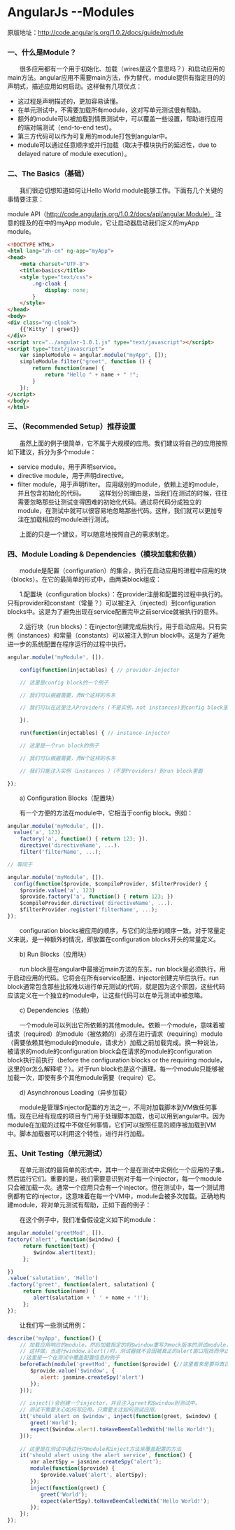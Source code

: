 # AngularJs --Modules
原版地址：http://code.angularjs.org/1.0.2/docs/guide/module

 

### 一、什么是Module？

　　很多应用都有一个用于初始化、加载（wires是这个意思吗？）和启动应用的main方法。angular应用不需要main方法，作为替代，module提供有指定目的的声明式，描述应用如何启动。这样做有几项优点：

* 这过程是声明描述的，更加容易读懂。
* 在单元测试中，不需要加载所有module，这对写单元测试很有帮助。
* 额外的module可以被加载到情景测试中，可以覆盖一些设置，帮助进行应用的端对端测试（end-to-end test）。
* 第三方代码可以作为可复用的module打包到angular中。
* module可以通过任意顺序或并行加载（取决于模块执行的延迟性，due to delayed nature of module execution）。
 

### 二、The Basics（基础）

　　我们很迫切想知道如何让Hello World module能够工作。下面有几个关键的事情要注意：

module API（http://code.angularjs.org/1.0.2/docs/api/angular.Module）
注意的提及的在<html ng-app=”myApp”>中的myApp module，它让启动器启动我们定义的myApp module。
``` html
<!DOCTYPE HTML>
<html lang="zh-cn" ng-app="myApp">
<head>
    <meta charset="UTF-8">
    <title>basics</title>
    <style type="text/css">
        .ng-cloak {
            display: none;
        }
    </style>
</head>
<body>
<div class="ng-cloak">
    {{'Kitty' | greet}}
</div>
<script src="../angular-1.0.1.js" type="text/javascript"></script>
<script type="text/javascript">
    var simpleModule = angular.module("myApp", []);
    simpleModule.filter("greet", function () {
        return function(name) {
            return "Hello " + name + " !";
        }
    });
</script>
</body>
</html>
```
 

### 三、（Recommended Setup）推荐设置

　　虽然上面的例子很简单，它不属于大规模的应用。我们建议将自己的应用按照如下建议，拆分为多个module：

- service module，用于声明service。
- directive module，用于声明directive。
- filter module，用于声明filter。
应用级别的module，依赖上述的module，并且包含初始化的代码。
　　这样划分的理由是，当我们在测试的时候，往往需要忽略那些让测试变得困难的初始化代码。通过将代码分成独立的module，在测试中就可以很容易地忽略那些代码。这样，我们就可以更加专注在加载相应的module进行测试。

　　上面的只是一个建议，可以随意地按照自己的需求制定。

 

### 四、Module Loading & Dependencies（模块加载和依赖）

　　module是配置（configuration）的集合，执行在启动应用的进程中应用的块（blocks）。在它的最简单的形式中，由两类block组成：

　　1.配置块（configuration blocks）：在provider注册和配置的过程中执行的。只有provider和constant（常量？）可以被注入（injected）到configuration blocks中。这是为了避免出现在service配置完毕之前service就被执行的意外。

　　2.运行块（run blocks）：在injector创建完成后执行，用于启动应用。只有实例（instances）和常量（constants）可以被注入到run block中。这是为了避免进一步的系统配置在程序运行的过程中执行。

``` js
angular.module('myModule', []).

    config(function(injectables) { // provider-injector

    // 这里是config block的一个例子

    // 我们可以根据需要，弄N个这样的东东

    // 我们可以在这里注入Providers (不是实例，not instances)到config block里面

    }).

    run(function(injectables) { // instance-injector

    // 这里是一个run block的例子

    // 我们可以根据需要，弄N个这样的东东

    // 我们只能注入实例（instances ）（不是Providers）到run block里面

});
```
 

　　a) Configuration Blocks（配置块）

　　有一个方便的方法在module中，它相当于config block。例如：

``` js
angular.module('myModule', []).
  value('a', 123).
    factory('a', function() { return 123; }).
    directive('directiveName', ...).
    filter('filterName', ...);

// 等同于

angular.module('myModule', []).
  config(function($provide, $compileProvider, $filterProvider) {
    $provide.value('a', 123)
    $provide.factory('a', function() { return 123; })
    $compileProvider.directive('directiveName', ...).
    $filterProvider.register('filterName', ...);
});
```
　　configuration blocks被应用的顺序，与它们的注册的顺序一致。对于常量定义来说，是一种额外的情况，即放置在configuration blocks开头的常量定义。

 

　　b) Run Blocks（应用块）

　　run block是在angular中最接近main方法的东东。run block是必须执行，用于启动应用的代码。它将会在所有service配置、injector创建完毕后执行。run block通常包含那些比较难以进行单元测试的代码，就是因为这个原因，这些代码应该定义在一个独立的module中，让这些代码可以在单元测试中被忽略。

 

　　c) Dependencies（依赖）

　　一个module可以列出它所依赖的其他module。依赖一个module，意味着被请求（required）的module（被依赖的）必须在进行请求（requiring）module（需要依赖其他module的module，请求方）加载之前加载完成。换一种说法，被请求的module的configuration block会在请求的module的configuration block执行前执行（before the configuration blocks or the requiring module，这里的or怎么解释呢？）。对于run block也是这个道理。每一个module只能够被加载一次，即使有多个其他module需要（require）它。

 

　　d) Asynchronous Loading（异步加载）

　　module是管理$injector配置的方法之一，不用对加载脚本到VM做任何事情。现在已经有现成的项目专门用于处理脚本加载，也可以用到angular中。因为module在加载的过程中不做任何事情，它们可以按照任意的顺序被加载到VM中。脚本加载器可以利用这个特性，进行并行加载。

 

### 五、Unit Testing（单元测试）

　　在单元测试的最简单的形式中，其中一个是在测试中实例化一个应用的子集，然后运行它们。重要的是，我们需要意识到对于每一个injector，每一个module只会被加载一次。通常一个应用只会有一个injector。但在测试中，每一个测试用例都有它的injector，这意味着在每一个VM中，module会被多次加载。正确地构建module，将对单元测试有帮助，正如下面的例子：

　　在这个例子中，我们准备假设定义如下的module：

``` js
angular.module('greetMod', []).
factory('alert', function($window) {
     return function(text) {
     　　$window.alert(text);
     };

})
.value('salutation', 'Hello')
.factory('greet', function(alert, salutation) {
     return function(name) {
　　     alert(salutation + ' ' + name + '!');
     };
});
```
 
　　让我们写一些测试用例：

``` js
describe('myApp', function() {
    // 加载应用响应的module，然后加载指定的将$window重写为mock版本的测试module，
    // 这样做，当进行window.alert()时，测试器就不会因被真正的alert窗口阻挡而停止
    //这里是一个在测试中覆盖配置信息的例子
    beforeEach(module('greetMod', function($provide) {//这里看来是要将真正的$window替换为以下的东东
    　　$provide.value('$window', {
    　　　　alert: jasmine.createSpy('alert')
    　　});
    }));
     
    // inject()会创建一个injector，并且注入greet和$window到测试中。
    // 测试不需要关心如何写应用，只需要关注如何测试应用。
    it('should alert on $window', inject(function(greet, $window) {
    　　greet('World');
    　　expect($window.alert).toHaveBeenCalledWith('Hello World!');
    }));
    
    // 这里是在测试中通过行内module和inject方法来覆盖配置的方法
    it('should alert using the alert service', function() {
    　　var alertSpy = jasmine.createSpy('alert');
    　　module(function($provide) {
    　　　　$provide.value('alert', alertSpy);
    　　});
    　　inject(function(greet) {
    　　　　greet('World');
    　　　　expect(alertSpy).toHaveBeenCalledWith('Hello World!');
    　　});
    });
});
```